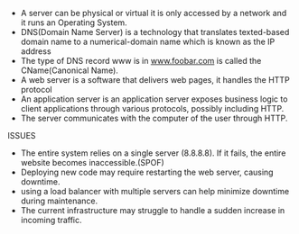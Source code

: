- A server can be physical or virtual it is only accessed by a network and it runs an Operating System.
- DNS(Domain Name Server) is a technology that translates texted-based domain name to a numerical-domain name which is known as the IP address
- The type of DNS record www is in www.foobar.com is called the CName(Canonical Name).
- A web server is a software that delivers web pages, it handles the HTTP protocol
- An application server is an application server exposes business logic to client applications through various protocols, possibly including HTTP.
- The server communicates with the computer of the user through HTTP.

ISSUES
- The entire system relies on a single server (8.8.8.8). If it fails, the entire website becomes inaccessible.(SPOF)
- Deploying new code may require restarting the web server, causing downtime.
- using a load balancer with multiple servers can help minimize downtime during maintenance.
- The current infrastructure may struggle to handle a sudden increase in incoming traffic.  
